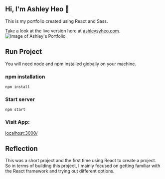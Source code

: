 ## Hi, I'm Ashley Heo  👋

This is my portfolio created using React and Sass. 

Take a look at the live version here at [ashleysyheo.com](http://ashleysyheo.com/). 
![Image of Ashley's Portfolio](https://ashley-project.s3.ap-northeast-2.amazonaws.com/github/ashleysyheo-preview.png)

## Run Project 

You will need node and npm installed globally on your machine.

### npm installation
`npm install`

### Start server
`npm start`

### Visit App:
[localhost:3000/](http://localhost:3000/)

## Reflection 
This was a short project and the first time using React to create a project. So in terms of building this project, I mainly focused on getting familiar with the React framework and trying out different options. 
